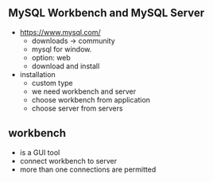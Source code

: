 ## MySQL Workbench and MySQL Server

- https://www.mysql.com/
  - downloads -> community
  - mysql for window.
  - option: web
  - download and install
- installation
  - custom type
  - we need workbench and server
  - choose workbench from application
  - choose server from servers
  
## workbench
- is a GUI tool
- connect workbench to server
- more than one connections are permitted
